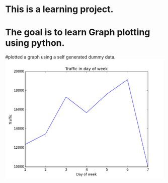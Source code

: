 # This is a learning project.
# The goal is to learn Graph plotting using python.

#plotted a graph using a self generated dummy data.
![alt text](https://github.com/PatilAmey/Graphing/blob/master/figure_1.png)